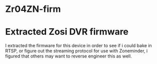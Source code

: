 # Zr04ZN-firm
# Extracted Zosi DVR firmware
I extracted the firmware for this device in order to see if i could bake in RTSP, or figure out the streaming  protocol for use with Zoneminder, i figured that others may want to reverse engineer this as well.
